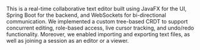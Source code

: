 This is a real-time collaborative text editor built using JavaFX for the UI, Spring Boot for the backend, and WebSockets for bi-directional communication. We implemented a custom tree-based CRDT to support concurrent editing, role-based access, live cursor tracking, and undo/redo functionality. Moreover, we enabled importing and exporting text files, as well as joining a session as an editor or a viewer.
